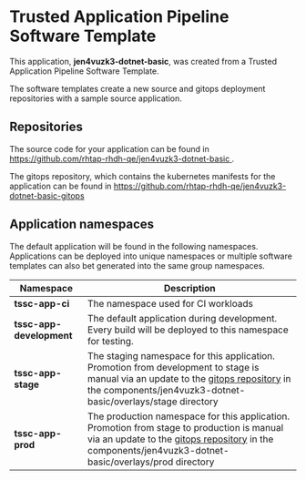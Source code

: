 # Trusted Application Pipeline Software Template

This application, **jen4vuzk3-dotnet-basic**, was created from a Trusted Application Pipeline Software Template.

The software templates create a new source and gitops deployment repositories with a sample source application. 

## Repositories

The source code for your application can be found in [https://github.com/rhtap-rhdh-qe/jen4vuzk3-dotnet-basic ](https://github.com/rhtap-rhdh-qe/jen4vuzk3-dotnet-basic ).
 
The gitops repository, which contains the kubernetes manifests for the application can be found in 
[https://github.com/rhtap-rhdh-qe/jen4vuzk3-dotnet-basic-gitops ](https://github.com/rhtap-rhdh-qe/jen4vuzk3-dotnet-basic-gitops ) 

## Application namespaces 

The default application will be found in the following namespaces. Applications can be deployed into unique namespaces or multiple software templates can also bet generated into the same group namespaces.  

|  Namespace   |  Description   |  
| -------- | -------- |
| **tssc-app-ci** | The namespace used for CI workloads |
| **tssc-app-development** | The default application during development. Every build will be deployed to this namespace for testing. |
| **tssc-app-stage** | The staging namespace for this application. Promotion from development to stage is manual via an update to the [gitops repository](https://github.com/rhtap-rhdh-qe/jen4vuzk3-dotnet-basic-gitops ) in the components/jen4vuzk3-dotnet-basic/overlays/stage directory |
| **tssc-app-prod** | The production namespace for this application. Promotion from stage to production is manual via an update to the [gitops repository](https://github.com/rhtap-rhdh-qe/jen4vuzk3-dotnet-basic-gitops ) in the components/jen4vuzk3-dotnet-basic/overlays/prod directory |